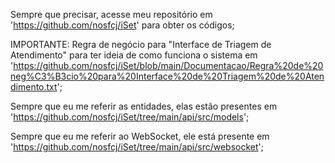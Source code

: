 Sempre que precisar, acesse meu repositório em 'https://github.com/nosfcj/iSet' para obter os códigos;

IMPORTANTE: Regra de negócio para "Interface de Triagem de Atendimento" para ter ideia de como funciona o sistema em 'https://github.com/nosfcj/iSet/blob/main/Documentacao/Regra%20de%20neg%C3%B3cio%20para%20Interface%20de%20Triagem%20de%20Atendimento.txt';

Sempre que eu me referir as entidades, elas estão presentes em 'https://github.com/nosfcj/iSet/tree/main/api/src/models';

Sempre que eu me referir ao WebSocket, ele está presente em 'https://github.com/nosfcj/iSet/tree/main/api/src/websocket';